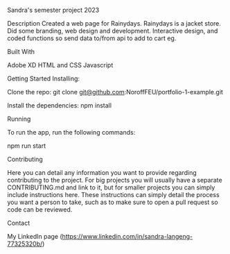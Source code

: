 Sandra's semester project 2023

Description 
Created a web page for Rainydays. Rainydays is a jacket store. 
Did some branding, web design and development. Interactive design, and
coded functions so send data to/from api to add to cart eg.

Built With

Adobe XD 
HTML and CSS
Javascript

Getting Started Installing:

Clone the repo: git clone git@github.com:NoroffFEU/portfolio-1-example.git

Install the dependencies: npm install

Running

To run the app, run the following commands:

npm run start 

Contributing 

Here you can detail any information you want to provide regarding contributing to the project. 
For big projects you will usually have a separate CONTRIBUTING.md and link to it, but for smaller projects you can simply include instructions here. 
These instructions can simply detail the process you want a person to take, such as to make sure to open a pull request so code can be reviewed.

Contact

My LinkedIn page (https://www.linkedin.com/in/sandra-langeng-77325320b/)
